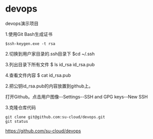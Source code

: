 # devops
devops演示项目

1.使用Git Bash生成证书

	$ssh-keygen.exe -t rsa

2.切换到用户家目录的.ssh目录下
	$cd ~/.ssh

3.列出目录下所有文件
	$ ls
	id_rsa  id_rsa.pub

4.查看文件内容
	$ cat id_rsa.pub

2.把公钥id_rsa.pub的内容放置到github上。

打开Github。点击用户图像--Settings--SSH and GPG keys--New SSH

3.克隆仓库代码

	git clone git@github.com:su-cloud/devops.git
	git status


https://github.com/su-cloud/devops
